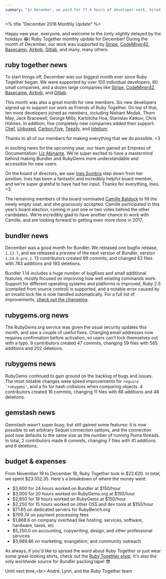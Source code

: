 ```yaml
---
summary: "In December, we paid for 77.8 hours of developer work, hired an Empress of Documentation, and shipped the Bundler 1.14 prerelease."
---
```


<% title "December 2016 Monthly Update" %>

Happy new year, everyone, and welcome to the (only _slightly_ delayed by the holidays 😂) Ruby Together monthly update for December! During the month of December, our work was supported by [Stripe](http://stripe.com/), [CodeMiner42](http://www.codeminer42.com/), [Basecamp](https://basecamp.com/), [Airbnb](http://airbnb.com), [Gitlab](http://gitlab.com), and many, many others.

## ruby together news

To start things off, December was our biggest month ever since Ruby Together began. We were supported by over 100 individual developers, 60 small companies, and a dozen large companies like [Stripe](http://stripe.com/), [CodeMiner42](http://www.codeminer42.com/), [Basecamp](https://basecamp.com/), [Airbnb](http://airbnb.com), and [Gitlab](http://gitlab.com).

This month was also a great month for new members. Six new developers signed up to support our work as Friends of Ruby Together. On top of that, ten more developers joined as members, including Nishant Modak, Thom May, Jack Bracewell, George Millo, Karlotcha Hoa, Stanislav Katkov, Chris Holmes. In addition, five completely new companies added their support: [Chef](https://www.chef.io/), [Unboxed](http://www.unboxed.co/), [Carbon Five](http://carbonfive.com/), [Teezily](https://teezily.com/), and [Intellum](http://www.intellum.com/).

Thanks to all of our members for making everything that we do possible. \<3

In exciting news for the upcoming year, our team gained an Empress of Documentation: [Liz Abinante](https://twitter.com/feministy). We're super excited to have a mastermind behind making Bundler and RubyGems more understandable and accessible for new users.

On the board of directors, we saw [Ines Sombra](http://twitter.com/randommood) step down from her position. Ines has been a fantastic and incredibly helpful board member, and we’re super grateful to have had her input. Thanks for everything, Ines. \<3

The remaining members of the board nominated [Camille Baldock](https://twitter.com/camille_) to fill the newly empty seat, and she graciously accepted. Camille participated in this year’s board election, coming in just one or two votes behind the other candidates. We’re incredibly glad to have another chance to work with Camille, and are looking forward to getting even more done in 2017.

## bundler news

December was a good month for Bundler. We released one bugfix release, `1.13.7`, and we released a preview of the next version of Bundler, version `1.14.0.pre.1`. 13 contributors created 99 commits, and changed 63 files with 783 additions and 193 deletions.

Bundler 1.14 includes a huge number of bugfixes and small additional features, mostly focused on improving how well existing commands work. Support for different operating systems and platforms is improved, Ruby 2.5 (compiled from source control) is supported, and a notable error caused by an invalid lock file is now handled automatically. For a full list of improvements, [check out the changelog](https://github.com/bundler/bundler/blob/master/CHANGELOG.md#1140pre1-2016-12-29).

## rubygems.org news

The RubyGems.org service was given the usual security updates this month, and saw a couple of useful fixes. Changing email addresses now requires confirmation before activation, so users can’t lock themselves out with a typo. 9 contributors created 47 commits, changing 59 files with 565 additions and 202 deletions.

## rubygems news

RubyGems continued to gain ground on the backlog of bugs and issues. The most notable changes were speed improvements for `require 'rubygems'`, and a fix for hash collisions when comparing objects. 4 contributors created 16 commits, changing 11 files with 88 additions and 48 deletions.

## gemstash news

Gemstash wasn’t super busy, but still gained some features: it is now possible to set arbitrary Sequel connection options, and the connection pool now defaults to the same size as the number of running Puma threads. In total, 2 contributors made 8 commits, changing 7 files with 41 additions and 6 deletions.

## budget & expenses

From November 19 to December 18, Ruby Together took in $22.620. In total, we spent $23.552.35. Here's a breakdown of where the money went:

* $3,600 for 24 hours worked on Bundler at $150/hour
* $3,000 for 20 hours worked on RubyGems.org at $150/hour
* $2,850 for 19 hours worked on RubyGems at $150/hour
* $2,250 for 15 hours worked on other OSS and dev tools at $150/hour
* $71.65 on dedicated servers for RubyBench.org
* $709.74 on payment processing fees
* $1,868.6 on company overhead like hosting, services, software, hardware, taxes, etc
* $5,250.0 on accounting, copywriting, design, and other professional services
* $3,989.86 on marketing, evangelism, and community outreach

As always, if you'd like to spread the word about Ruby Together or just wear some great-looking shirts, check out the [Ruby Together shop](https://shop.rubytogether.org). It's also the only worldwide source for Bundler packing tape! 😎

Until next time,\<br\>
André, Lynn, and the Ruby Together team
